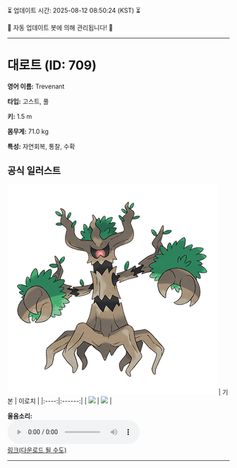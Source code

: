 
⏳ 업데이트 시간: 2025-08-12 08:50:24 (KST) ⏳

🤖 자동 업데이트 봇에 의해 관리됩니다! 🤖

---

# 대로트 (ID: 709)
**영어 이름:** Trevenant

**타입:** 고스트, 풀

**키:** 1.5 m

**몸무게:** 71.0 kg

**특성:** 자연회복, 통찰, 수확

## 공식 일러스트
![](https://raw.githubusercontent.com/PokeAPI/sprites/master/sprites/pokemon/other/official-artwork/709.png)
| 기본 | 이로치 |
|:----:|:------:|
| <img src="http://play.pokemonshowdown.com/sprites/ani/trevenant.gif" width="200"> | <img src="http://play.pokemonshowdown.com/sprites/ani-shiny/trevenant.gif" width="200"> |

**울음소리:**<br><audio controls src="https://raw.githubusercontent.com/PokeAPI/cries/main/cries/pokemon/latest/709.ogg"></audio><br> [링크(다운로드 될 수도)](https://raw.githubusercontent.com/PokeAPI/cries/main/cries/pokemon/latest/709.ogg)


---
